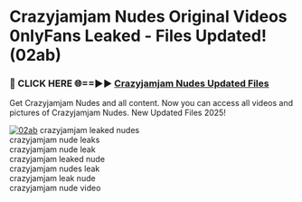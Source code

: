# Crazyjamjam Nudes Original Videos 0nlyFans Leaked - Files Updated! (02ab)

<h3>🔴 CLICK HERE 🌐==►► <a href="https://tinyurl.com/5h6xmrr3" rel="nofollow">Crazyjamjam Nudes Updated Files</a></h3>

Get Crazyjamjam Nudes and all content. Now you can access all videos and pictures of Crazyjamjam Nudes. New Updated Files 2025!

[![02ab](https://i.imgur.com/KVD873Z.gif)](https://tinyurl.com/5h6xmrr3)
crazyjamjam leaked nudes<br>
crazyjamjam nude leaks<br>
crazyjamjam nude leak<br>
crazyjamjam leaked nude<br>
crazyjamjam nudes leak<br>
crazyjamjam leak nude<br>
crazyjamjam nude video